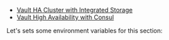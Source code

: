 - [Vault HA Cluster with Integrated Storage](https://developer.hashicorp.com/vault/tutorials/raft/raft-storage)
- [Vault High Availability with Consul](https://developer.hashicorp.com/vault/tutorials/day-one-consul/ha-with-consul)

Let's sets some environment variables for this section:

```

```